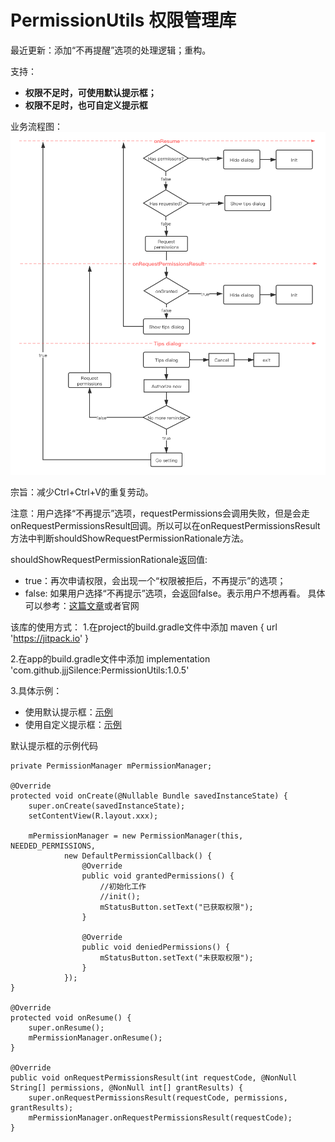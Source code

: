 # PermissionUtils 权限管理库

最近更新：添加“不再提醒”选项的处理逻辑；重构。

支持：
 - **权限不足时，可使用默认提示框；**
 - **权限不足时，也可自定义提示框**
 
业务流程图：
![流程图](https://github.com/jjjSilence/PermissionUtils/blob/master/%E6%9D%83%E9%99%90%E8%AF%B7%E6%B1%82%E6%B5%81%E7%A8%8B%E5%9B%BE.png)


宗旨：减少Ctrl+Ctrl+V的重复劳动。

注意：用户选择“不再提示”选项，requestPermissions会调用失败，但是会走onRequestPermissionsResult回调。所以可以在onRequestPermissionsResult方法中判断shouldShowRequestPermissionRationale方法。

shouldShowRequestPermissionRationale返回值:

 - true：再次申请权限，会出现一个“权限被拒后，不再提示”的选项；
 - false: 如果用户选择“不再提示”选项，会返回false。表示用户不想再看。
 具体可以参考：[这篇文章](https://www.jianshu.com/p/d8df0dac6eb6)或者官网
 
 
该库的使用方式：
1.在project的build.gradle文件中添加
maven { url 'https://jitpack.io' }

2.在app的build.gradle文件中添加
implementation 'com.github.jjjSilence:PermissionUtils:1.0.5'


3.具体示例：
 - 使用默认提示框：[示例](https://github.com/jjjSilence/PermissionUtils/blob/master/app/src/main/java/com/jjj/permission/utils/DefaultDialogActivity.java)
 - 使用自定义提示框：[示例](https://github.com/jjjSilence/PermissionUtils/blob/master/app/src/main/java/com/jjj/permission/utils/CustomDialogActivity.java)
  
 
默认提示框的示例代码
    
    private PermissionManager mPermissionManager;

    @Override
    protected void onCreate(@Nullable Bundle savedInstanceState) {
        super.onCreate(savedInstanceState);
        setContentView(R.layout.xxx);

        mPermissionManager = new PermissionManager(this, NEEDED_PERMISSIONS,
                new DefaultPermissionCallback() {
                    @Override
                    public void grantedPermissions() {
                        //初始化工作
                        //init();
                        mStatusButton.setText("已获取权限");
                    }

                    @Override
                    public void deniedPermissions() {
                        mStatusButton.setText("未获取权限");
                    }
                });
    }

    @Override
    protected void onResume() {
        super.onResume();
        mPermissionManager.onResume();
    }

    @Override
    public void onRequestPermissionsResult(int requestCode, @NonNull String[] permissions, @NonNull int[] grantResults) {
        super.onRequestPermissionsResult(requestCode, permissions, grantResults);
        mPermissionManager.onRequestPermissionsResult(requestCode);
    }
    
